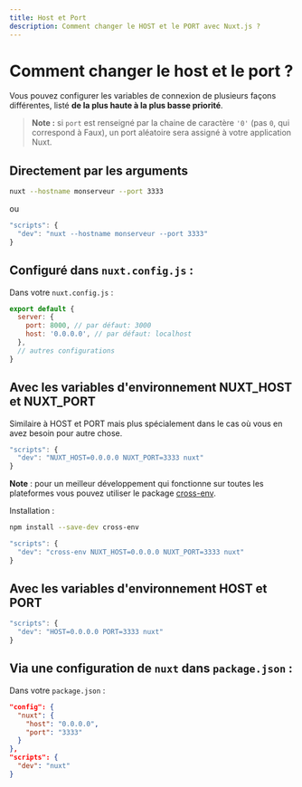 ```yaml
---
title: Host et Port
description: Comment changer le HOST et le PORT avec Nuxt.js ?
---
```


# Comment changer le host et le port ?

Vous pouvez configurer les variables de connexion de plusieurs façons différentes, listé **de la plus haute à la plus basse priorité**.

> **Note :** si `port` est renseigné par la chaine de caractère `'0'` (pas `0`, qui correspond à Faux), un port aléatoire sera assigné à votre application Nuxt.

## Directement par les arguments

```sh
nuxt --hostname monserveur --port 3333
```
ou
```js
"scripts": {
  "dev": "nuxt --hostname monserveur --port 3333"
}
```

## Configuré dans `nuxt.config.js` :

Dans votre `nuxt.config.js` :

```js
export default {
  server: {
    port: 8000, // par défaut: 3000
    host: '0.0.0.0', // par défaut: localhost
  },
  // autres configurations
}
```


## Avec les variables d'environnement NUXT_HOST et NUXT_PORT

Similaire à HOST et PORT mais plus spécialement dans le cas où vous en avez besoin pour autre chose.

```js
"scripts": {
  "dev": "NUXT_HOST=0.0.0.0 NUXT_PORT=3333 nuxt"
}
```

**Note** : pour un meilleur développement qui fonctionne sur toutes les plateformes vous pouvez utiliser le package [cross-env](https://www.npmjs.com/package/cross-env).

Installation :

```bash
npm install --save-dev cross-env
```

```js
"scripts": {
  "dev": "cross-env NUXT_HOST=0.0.0.0 NUXT_PORT=3333 nuxt"
}
```

## Avec les variables d'environnement HOST et PORT

```js
"scripts": {
  "dev": "HOST=0.0.0.0 PORT=3333 nuxt"
}
```


## Via une configuration de `nuxt` dans `package.json` :

Dans votre `package.json` :

```json
"config": {
  "nuxt": {
    "host": "0.0.0.0",
    "port": "3333"
  }
},
"scripts": {
  "dev": "nuxt"
}
```
